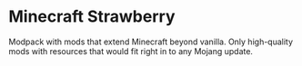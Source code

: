 Minecraft Strawberry
=======

Modpack with mods that extend Minecraft beyond vanilla. Only high-quality mods with resources that would fit right in to any Mojang update.
